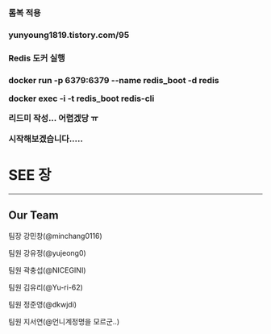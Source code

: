 <h3>롬복 적용<h3>
<a>yunyoung1819.tistory.com/95</a>


<h3>Redis 도커 실행<h3>
<p>docker run -p 6379:6379 --name redis_boot -d redis</p>
<p>docker exec -i -t redis_boot redis-cli</p>

리드미 작성... 어렵겠당 ㅠ

시작해보겠습니다.....

<h1>SEE 장</h1>
<hr>
<h2>Our Team</h2>
팀장 강민창(@minchang0116)

팀원 강유정(@yujeong0)

팀원 곽충섭(@NICEGINI)

팀원 김유리(@Yu-ri-62)

팀원 정준영(@dkwjdi)

팀원 지서연(@언니계정명을 모르군..)